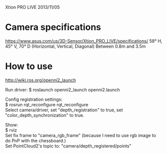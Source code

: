 Xtion PRO LIVE
2013/11/05

# Camera specifications
https://www.asus.com/us/3D-Sensor/Xtion_PRO_LIVE/specifications/
58° H, 45° V, 70° D (Horizontal, Vertical, Diagonal)
Between 0.8m and 3.5m

# How to use
http://wiki.ros.org/openni2_launch

Run driver:
$ roslaunch openni2_launch openni2.launch

Config registration settings:  
$ rosrun rqt_reconfigure rqt_reconfigure  
Select camera/driver, set "depth_registration" to true, set "color_depth_synchronization" to true.  

Show:  
$ rviz  
Set fix frame to "camera_rgb_frame" (because I need to use rgb image to do PnP with the chessboard.)  
Set PointCloud2's topic to: "camera/depth_registered/points"


